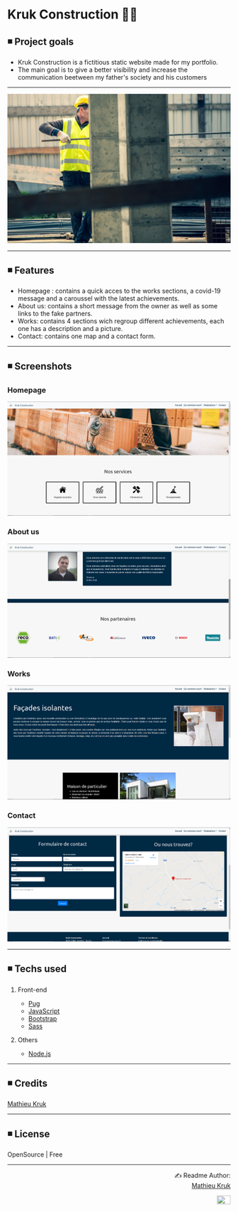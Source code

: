 # Kruk Construction 👨‍🔧

## ◾ Project goals

<ul>
  <li>Kruk Construction is a fictitious static website made for my portfolio.</li>
  <li>The main goal is to give a better visibility and increase the communication beetween my father's society and his customers</li>
</ul>

<hr>

<p align="center">
  <img src="public/images/repository/construction.jpg">
</p>

<hr>

## ◾ Features
<ul>
  <li>Homepage : contains a quick acces to the works sections, a covid-19 message and a caroussel with the latest achievements.</li>
  <li>About us: contains a short message from the owner as well as some links to the fake partners.</li>
  <li>Works: contains 4 sections wich regroup different achievements, each one has a description and a picture.</li>
  <li>Contact: contains one map and a contact form.</li>
</ul>

<hr>

## ◾ Screenshots

### Homepage
<p align="center">
  <img src="public/images/repository/homepage.png">
</p>

### About us
<p align="center">
  <img src="public/images/repository/about.png">
</p>

### Works
<p align="center">
  <img src="public/images/repository/works.png">
</p>

### Contact
<p align="center">
  <img src="public/images/repository/contact.png">
</p>

<hr>

## ◾ Techs used

1. Front-end
   - [Pug](https://pugjs.org/api/getting-started.html)
   - [JavaScript](https://www.javascript.com/)
   - [Bootstrap](https://getbootstrap.com/)
   - [Sass](https://sass-lang.com/)
   
2. Others
   - [Node.js](https://nodejs.org/en/)

<hr>

## ◾ Credits

[Mathieu Kruk](https://github.com/MathieuKruk)

<hr>

## ◾ License

OpenSource | Free

<hr>

<p align="right">
  ✍️ Readme Author:<br>
  <a href="https://github.com/MathieuKruk">Mathieu Kruk</a>
</p>

<p align="right">
  <img src="https://media.giphy.com/media/2YOp8WqFDRHhe/giphy.gif" height="40%" width="25%">
</p>
